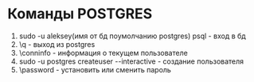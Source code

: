 # Команды POSTGRES
1) sudo -u aleksey(имя от бд поумолчанию postgres) psql - вход в бд
2) \q - выход из postgres
3) \conninfo - информация о текущем пользователе
4) sudo -u postgres createuser --interactive - создание пользователя
5) \password - установить или сменить пароль